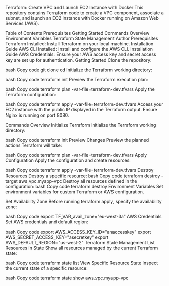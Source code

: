 Terraform: Create VPC and Launch EC2 Instance with Docker
This repository contains Terraform code to create a VPC component, associate a subnet, and launch an EC2 instance with Docker running on Amazon Web Services (AWS).

Table of Contents
Prerequisites
Getting Started
Commands Overview
Environment Variables
Terraform State Management
Author
Prerequisites
Terraform Installed: Install Terraform on your local machine. Installation Guide
AWS CLI Installed: Install and configure the AWS CLI. Installation Guide
AWS Credentials: Ensure your AWS access key and secret access key are set up for authentication.
Getting Started
Clone the repository:

bash
Copy code
git clone <repository-url>
cd <repository-folder>
Initialize the Terraform working directory:

bash
Copy code
terraform init
Preview the Terraform execution plan:

bash
Copy code
terraform plan -var-file=terraform-dev.tfvars
Apply the Terraform configuration:

bash
Copy code
terraform apply -var-file=terraform-dev.tfvars
Access your EC2 instance with the public IP displayed in the Terraform output. Ensure Nginx is running on port 8080.

Commands Overview
Initialize Terraform
Initialize the Terraform working directory:

bash
Copy code
terraform init
Preview Changes
Preview the planned actions Terraform will take:

bash
Copy code
terraform plan -var-file=terraform-dev.tfvars
Apply Configuration
Apply the configuration and create resources:

bash
Copy code
terraform apply -var-file=terraform-dev.tfvars
Destroy Resources
Destroy a specific resource:
bash
Copy code
terraform destroy -target aws_vpc.myapp-vpc
Destroy all resources defined in the configuration:
bash
Copy code
terraform destroy
Environment Variables
Set environment variables for custom Terraform or AWS configuration.

Set Availability Zone
Before running terraform apply, specify the availability zone:

bash
Copy code
export TF_VAR_avail_zone="eu-west-3a"
AWS Credentials
Set AWS credentials and default region:

bash
Copy code
export AWS_ACCESS_KEY_ID="anaccesskey"
export AWS_SECRET_ACCESS_KEY="asecretkey"
export AWS_DEFAULT_REGION="us-west-2"
Terraform State Management
List Resources in State
Show all resources managed by the current Terraform state:

bash
Copy code
terraform state list
View Specific Resource State
Inspect the current state of a specific resource:

bash
Copy code
terraform state show aws_vpc.myapp-vpc